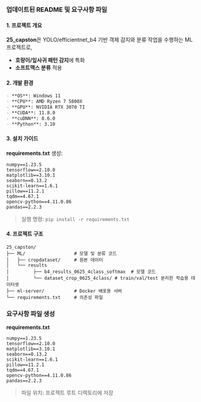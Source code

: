 ### 업데이트된 README 및 요구사항 파일  

#### 1. 프로젝트 개요  
**25_capston**은 YOLO/efficientnet_b4 기반 객체 감지와 분류 작업을 수행하는 ML 프로젝트로,  
- **호랑이/잎사귀 패턴 감지**에 특화  
- **소프트맥스 분류** 적용

#### 2. 개발 환경  
```markdown
- **OS**: Windows 11  
- **CPU**: AMD Ryzen 7 5800X  
- **GPU**: NVIDIA RTX 3070 TI  
- **CUDA**: 11.8.0  
- **cuDNN**: 8.6.0  
- **Python**: 3.10  
```

#### 3. 설치 가이드  
**requirements.txt** 생성:  
```text
numpy==1.23.5
tensorflow==2.10.0
matplotlib==3.10.1
seaborn==0.13.2
scikit-learn==1.6.1
pillow==11.2.1
tqdm==4.67.1
opencv-python==4.11.0.86
pandas==2.2.3
```
> 실행 명령: `pip install -r requirements.txt`

#### 4. 프로젝트 구조  
```plaintext
25_capston/
├── ML/                  # 모델 및 분류 코드
│   ├── cropdataset/     # 원본 데이터
│   └── results
│         ├── b4_results_0625_4class_softmax  # 모델 코드
│         └── dataset_crop_0625_4class/ # train/val/test 분리한 학습용 데이터셋
├── ml-server/           # Docker 배포용 서버
└── requirements.txt     # 의존성 파일
```


### 요구사항 파일 생성  
**requirements.txt**  
```text
numpy==1.23.5
tensorflow==2.10.0
matplotlib==3.10.1
seaborn==0.13.2
scikit-learn==1.6.1
pillow==11.2.1
tqdm==4.67.1
opencv-python==4.11.0.86
pandas==2.2.3
```
> 파일 위치: 프로젝트 루트 디렉토리에 저장

